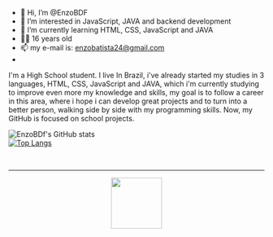 - 👋 Hi, I’m @EnzoBDF
- 👀 I’m interested in JavaScript, JAVA and backend development
- 🌱 I’m currently learning HTML, CSS, JavaScript and JAVA
- 🙎‍♂️ 16 years old
- 📫 my e-mail is: enzobatista24@gmail.com
- 

I'm a High School student. I live In Brazil, i've already started my studies in 3 languages, HTML, CSS, JavaScript and JAVA, which i'm currently studying to improve even more my knowledge and skills, my goal is to follow a career in this area, where i hope i can develop great projects and to turn into a better person, walking side by side with my programming skills. Now, my GitHub is focused on school projects.


![EnzoBDf's GitHub stats](https://github-readme-stats.vercel.app/api?username=EnzoBDf&show_icons=true&theme=synthwave) <br>
[![Top Langs](https://github-readme-stats.vercel.app/api/top-langs/?username=EnzoBDf&theme=synthwave)](https://github.com/anuraghazra/github-readme-stats)

<br>
<hr> 
<center>
<img align=middle src=https://pbs.twimg.com/profile_images/1470147870032601091/vXLwgizF_400x400.jpg width=100 height=100> 
 
  <center>
<!---
EnzoBDF/EnzoBDF is a ✨ special ✨ repository because its `README.md` (this file) appears on your GitHub profile.
You can click the Preview link to take a look at your changes.
--->
